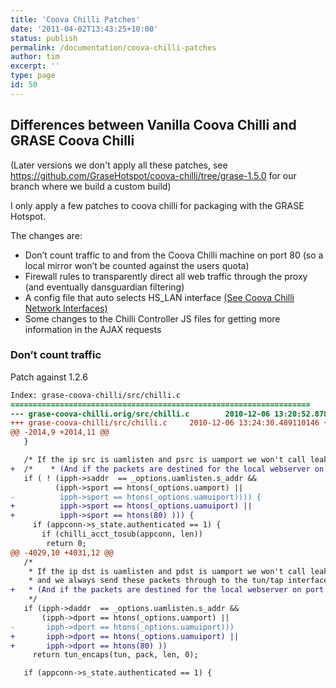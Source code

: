 ```yaml
---
title: 'Coova Chilli Patches'
date: '2011-04-02T13:43:25+10:00'
status: publish
permalink: /documentation/coova-chilli-patches
author: tim
excerpt: ''
type: page
id: 50
---
```

Differences between Vanilla Coova Chilli and GRASE Coova Chilli
---------------------------------------------------------------

(Later versions we don't apply all these patches, see https://github.com/GraseHotspot/coova-chilli/tree/grase-1.5.0 for our branch where we build a custom build)


I only apply a few patches to coova chilli for packaging with the GRASE Hotspot.

The changes are:

- Don’t count traffic to and from the Coova Chilli machine on port 80 (so a local mirror won’t be counted against the users quota)
- Firewall rules to transparently direct all web traffic through the proxy (and eventually dansguardian filtering)
- A config file that auto selects HS\_LAN interface [(See Coova Chilli Network Interfaces)](https://grasehotspot.org/documentation/coova-chilli-network-interfaces/ "Coova Chilli Network Interfaces")
- Some changes to the Chilli Controller JS files for getting more information in the AJAX requests

### Don’t count traffic

Patch against 1.2.6

```diff
Index: grase-coova-chilli/src/chilli.c
===================================================================
--- grase-coova-chilli.orig/src/chilli.c        2010-12-06 13:20:52.878112452 +1000
+++ grase-coova-chilli/src/chilli.c     2010-12-06 13:24:30.489110146 +1000
@@ -2014,9 +2014,11 @@
   }

   /* If the ip src is uamlisten and psrc is uamport we won't call leaky_bucket */
+  /*    * (And if the packets are destined for the local webserver on port 80) */
   if ( ! (ipph->saddr  == _options.uamlisten.s_addr &&
          (ipph->sport == htons(_options.uamport) ||
-          ipph->sport == htons(_options.uamuiport)))) {
+          ipph->sport == htons(_options.uamuiport) ||
+          ipph->sport == htons(80) ))) {
     if (appconn->s_state.authenticated == 1) {
       if (chilli_acct_tosub(appconn, len))
        return 0;
@@ -4029,10 +4031,12 @@
   /*
    * If the ip dst is uamlisten and pdst is uamport we won't call leaky_bucket,
    * and we always send these packets through to the tun/tap interface (index 0)
+   * (And if the packets are destined for the local webserver on port 80)
    */
   if (ipph->daddr  == _options.uamlisten.s_addr &&
       (ipph->dport == htons(_options.uamport) ||
-       ipph->dport == htons(_options.uamuiport)))
+       ipph->dport == htons(_options.uamuiport) ||
+       ipph->dport == htons(80) ))
     return tun_encaps(tun, pack, len, 0);

   if (appconn->s_state.authenticated == 1) {
```